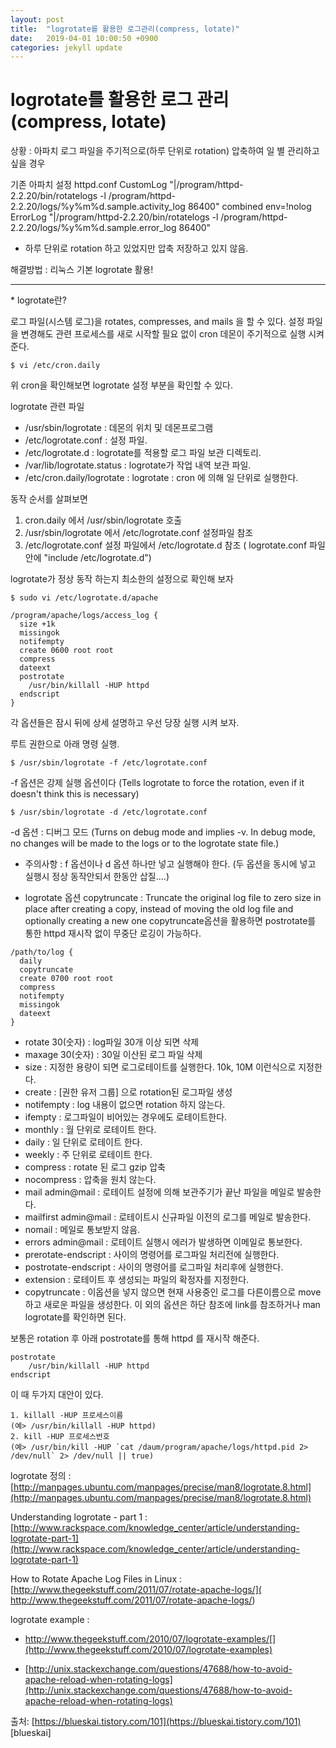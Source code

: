 ```yaml
---
layout: post
title:  "logrotate를 활용한 로그관리(compress, lotate)"
date:   2019-04-01 10:00:50 +0900
categories: jekyll update
---
```

#  logrotate를 활용한 로그 관리 (compress, lotate)



상황 : 아파치 로그 파일을 주기적으로(하루 단위로 rotation) 압축하여 일 별 관리하고 싶을 경우

기존 아파치 설정  httpd.conf
CustomLog    "|/program/httpd-2.2.20/bin/rotatelogs -l /program/httpd-2.2.20/logs/%y%m%d.sample.activity_log 86400" combined env=!nolog
ErrorLog     "|/program/httpd-2.2.20/bin/rotatelogs -l /program/httpd-2.2.20/logs/%y%m%d.sample.error_log 86400"

* 하루 단위로 rotation 하고 있었지만 압축 저장하고 있지 않음.

해결방법 : 리눅스 기본 logrotate 활용!

---

\* logrotate란? 

로그 파일(시스템 로그)을 rotates, compresses, and mails 을 할 수 있다.
설정 파일을 변경해도 관련 프로세스를 새로 시작할 필요 없이 cron 데몬이 주기적으로 실행 시켜준다.

```shell
$ vi /etc/cron.daily 
```

위 cron을 확인해보면 logrotate 설정 부분을 확인할 수 있다.

logrotate 관련 파일

 - /usr/sbin/logrotate : 데몬의 위치 및 데몬프로그램
 - /etc/logrotate.conf : 설정 파일.
 - /etc/logrotate.d : logrotate를 적용할 로그 파일 보관 디렉토리.
 - /var/lib/logrotate.status : logrotate가 작업 내역 보관 파일.
 - /etc/cron.daily/logrotate : logrotate : cron 에 의해 일 단위로 실행한다.


동작 순서를 살펴보면 
1. cron.daily 에서 /usr/sbin/logrotate 호출 
2. /usr/sbin/logrotate 에서 /etc/logrotate.conf 설정파일 참조 
3. /etc/logrotate.conf 설정 파일에서 /etc/logrotate.d 참조 ( logrotate.conf 파일 안에 "include /etc/logrotate.d")


logrotate가 정상 동작 하는지 최소한의 설정으로 확인해 보자

```shell
$ sudo vi /etc/logrotate.d/apache
```

```shell
/program/apache/logs/access_log {
  size +1k
  missingok
  notifempty
  create 0600 root root
  compress
  dateext
  postrotate
    /usr/bin/killall -HUP httpd
  endscript
}
```
각 옵션들은 잠시 뒤에 상세 설명하고 우선 당장 실행 시켜 보자.

루트 권한으로 아래 명령 실행.

```shell
$ /usr/sbin/logrotate -f /etc/logrotate.conf
```

-f 옵션은 강제 실행 옵션이다 (Tells logrotate to force the rotation, even if it doesn't think this is necessary)

```shell
$ /usr/sbin/logrotate -d /etc/logrotate.conf
```
-d 옵션 : 디버그 모드 (Turns on debug mode and implies -v. In debug mode, no changes will be made to the logs or to the logrotate state file.)

* 주의사항 : f 옵션이나 d 옵션 하나만 넣고 실행해야 한다. (두 옵션을 동시에 넣고 실행시 정상 동작안되서 한동안 삽질....)

* logrotate 옵션
copytruncate : Truncate the original log file to zero size in place after creating a copy, instead of moving the old log file and optionally creating a new one 
copytruncate옵션을 활용하면 postrotate를 통한 httpd 재시작 없이 무중단 로깅이 가능하다.
```shell
/path/to/log {
  daily
  copytruncate
  create 0700 root root
  compress
  notifempty
  missingok
  dateext
}
```
* rotate 30(숫자)  : log파일 30개 이상 되면 삭제
* maxage 30(숫자) : 30일 이산된 로그 파일 삭제
* size : 지정한 용량이 되면 로그로테이트를 실행한다. 10k, 10M 이런식으로 지정한다.
* create : [권한 유저 그룹] 으로 rotation된 로그파일 생성
* notifempty : log 내용이 없으면 rotation 하지 않는다.
* ifempty : 로그파일이 비어있는 경우에도 로테이트한다.
* monthly : 월 단위로 로테이트 한다.
* daily : 일 단위로 로테이트 한다.
* weekly : 주 단위로 로테이트 한다.
* compress : rotate 된 로그 gzip 압축
* nocompress : 압축을 원치 않는다.
* mail admin@mail : 로테이트 설정에 의해 보관주기가 끝난 파일을 메일로 발송한다.
* mailfirst admin@mail : 로테이트시 신규파일 이전의 로그를 메일로 발송한다.
* nomail : 메일로 통보받지 않음.
* errors admin@mail : 로테이트 실행시 에러가 발생하면 이메일로 통보한다.
* prerotate-endscript : 사이의 명령어를 로그파일 처리전에 실행한다.
* postrotate-endscript : 사이의 명령어를 로그파일 처리후에 실행한다.
* extension : 로테이트 후 생성되는 파일의 확정자를 지정한다.
* copytruncate : 이옵션을 넣지 않으면 현재 사용중인 로그를 다른이름으로 move하고 새로운 파일을 생성한다.
이 외의 옵션은 하단 참조에 link를 참조하거나 man logrotate를 확인하면 된다. 

보통은 rotation 후 아래 postrotate를 통해 httpd 를 재시작 해준다. 
```shell
postrotate
    /usr/bin/killall -HUP httpd
endscript
```


이 때 두가지 대안이 있다. 

```shell
1. killall -HUP 프로세스이름  
(예> /usr/bin/killall -HUP httpd)
2. kill -HUP 프로세스번호 
(예> /usr/bin/kill -HUP `cat /daum/program/apache/logs/httpd.pid 2> /dev/null` 2> /dev/null || true)
```

logrotate 정의 : [http://manpages.ubuntu.com/manpages/precise/man8/logrotate.8.html](http://manpages.ubuntu.com/manpages/precise/man8/logrotate.8.html)

Understanding logrotate - part 1 : [http://www.rackspace.com/knowledge_center/article/understanding-logrotate-part-1](http://www.rackspace.com/knowledge_center/article/understanding-logrotate-part-1)

How to Rotate Apache Log Files in Linux : [http://www.thegeekstuff.com/2011/07/rotate-apache-logs/]( http://www.thegeekstuff.com/2011/07/rotate-apache-logs/)

logrotate example : 

* http://www.thegeekstuff.com/2010/07/logrotate-examples/[](http://www.thegeekstuff.com/2010/07/logrotate-examples)

* [http://unix.stackexchange.com/questions/47688/how-to-avoid-apache-reload-when-rotating-logs](http://unix.stackexchange.com/questions/47688/how-to-avoid-apache-reload-when-rotating-logs)

출처: [https://blueskai.tistory.com/101](https://blueskai.tistory.com/101) [blueskai]
